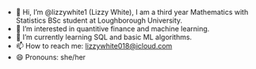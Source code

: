 - 👋 Hi, I’m @lizzywhite1 (Lizzy White), I am a third year Mathematics with Statistics BSc student at Loughborough University. 
- 👀 I’m interested in quantitive finance and machine learning. 
- 🌱 I’m currently learning SQL and basic ML algorithms.
- 📫 How to reach me: lizzywhite018@icloud.com
- 😄 Pronouns: she/her

<!---
lizzywhite1/lizzywhite1 is a ✨ special ✨ repository because its `README.md` (this file) appears on your GitHub profile.
You can click the Preview link to take a look at your changes.
--->

